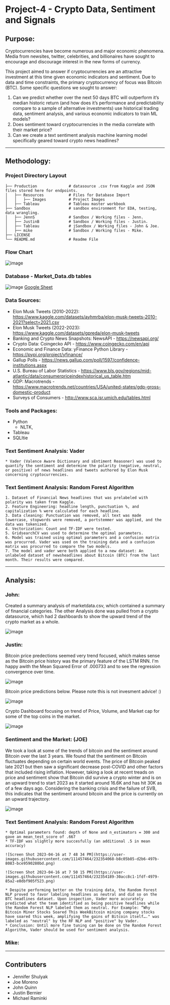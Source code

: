 # Project-4 - Crypto Data, Sentiment and Signals


## Purpose: 
Cryptocurrencies have become numerous and major economic phenomena. Media from newsites, twitter, celebrities, and billionaires have sought to encourage and discourage interest in the new forms of currency. 

This project aimed to answer if cryptocurrencies are an attractive investment at this time given economic indicators and sentiment. Due to data and time constraints, the primary cryptocurrency of focus was Bitcoin (BTC). Some specific questions we sought to answer:
1. Can we predict whether over the next 50 days BTC will outperform it’s median historic return (and how does it’s performance and predictability compare to a sample of alternative investments) use historical trading data, sentiment analysis, and various economic indicators to train ML models?
2. Does sentiment toward cryptocurrencies in the media correlate with their market price?
3. Can we create a text sentiment analysis machine learning model specifically geared toward crypto news headlines? 


______________________________________________________________________________
## Methodology:
### Project Directory Layout

    ├── Production              # datasource .csv from Kaggle and JSON files stored here for endpoints.
    │   ├── Resources           # Files for Database Import
    │   │   ├── Images          # Project Images
    │   ├── Tableau             # Tableau master workbook
    ├── Sandbox                 # sandbox environment for EDA, testing, data wrangling.
    │   ├── JennS               # Sandbox / Working files - Jenn.
    │   ├── JustinB             # Sandbox / Working files - Justin.
    │   ├── Tableau             # jSandbox / Working files - John & Joe.
    │   ├── mike                # Sandbox / Working files - Mike.    
    ├── LICENSE
    └── README.md               # Readme File

### Flow Chart
![image](https://user-images.githubusercontent.com/36682023/232347548-e0b19190-f126-4d04-bf5c-0e2957914b5e.png)

### Database - Market_Data.db tables
![image](https://user-images.githubusercontent.com/36682023/232348057-13307465-9878-47f0-b855-5e97f691b550.png)
[Google Sheet](https://docs.google.com/spreadsheets/d/1boIk5OkkzzumndtRMwkkKE1grw_CWv3P7WuklKdLLLw/edit?usp=sharing)

### Data Sources:

* Elon Musk Tweets (2010-2022): https://www.kaggle.com/datasets/ayhmrba/elon-musk-tweets-2010-2021?select=2021.csv 
* Elon Musk Tweets (2022-2023): https://www.kaggle.com/datasets/gpreda/elon-musk-tweets
* Banking and Crypto News Snapshots: NewsAPI - https://newsapi.org/
* Crypto Data: Coingecko API - https://www.coingecko.com/en/api
* Economic and Finance Data: yFinance Python Library - https://pypi.org/project/yfinance/
* Gallup Polls - https://news.gallup.com/poll/1597/confidence-institutions.aspx
* U.S. Bureau of Labor Statistics - https://www.bls.gov/regions/mid-atlantic/data/consumerpriceindexhistorical_us_table.htm
* GDP: Macrotrends - https://www.macrotrends.net/countries/USA/united-states/gdp-gross-domestic-product
* Surveys of Consumers - http://www.sca.isr.umich.edu/tables.html

### Tools and Packages:
* Python
    * NLTK, 
* Tableau
* SQLltie

### Text Sentiment Analysis: Vader
    * Vader (Valence Aware Dictionary and sEntiment Reasoner) was used to quantify the sentiment and determine the polarity (negative, neutral, or positive) of news headlines and tweets authored by Elon Musk concerning cryptocurrencies. 
### Text Sentiment Analysis: Random Forest Algorithm
    1. Dataset of Financial News headlines that was prelabeled with polarity was taken from Kaggle.
    2. Feature Engineering: headline length, punctuation %, and capitalization % were calculated for each headline.
    3. Data cleaning: Punctuation was removed, all text was made lowercase, stopwords were removed, a portstemmer was applied, and the data was tokenized. 
    4. Vectorization: Count and TF-IDF were tested.
    5. GridsearchCV was used to determine the optimal parameters.
    6. Model was trained using optimal parameters and a confusion matrix was procurred. Vader was used on the training data and a confusion matrix was procurred to compare the two models. 
    7. The model and vader were both applied to a new dataset: An unlabeled dataset of newsheadlines about Bitcoin (BTC) from the last month. Their results were compared.  
______________________________________________________________________________
## Analysis:
### John: 

Created a summary analysis of marketdata.csv, which contained a summary of financial categories. The other Analysis done was pulled from a crypto datasource,           which had 2 dashboards to show the upward trend of the crypto market as a whole.

![image](https://user-images.githubusercontent.com/36682023/232646098-c9469bce-4625-4718-bdf6-b5b136461238.png)


### Justin: 

Bitcoin price predections seemed very trend focused, which makes sense as the Bitcoin price history was the primary feature of the LSTM RNN. 
I'm happy awith the Mean Squared Error of .000733 and to see the regression convergence over time. 

![image](https://user-images.githubusercontent.com/36682023/232645339-38a9528a-46a3-4417-bc38-b0b7a387bd8d.png)

Bitcoin price predictions below.  Please note this is not invesment advice!  :) 

![image](https://user-images.githubusercontent.com/36682023/232647677-99e19463-dc5b-441c-8386-6f8b75e708d4.png)

Crypto Dashboard focusing on trend of Price, Volume, and Market cap for some of the top coins in the market. 

![image](https://user-images.githubusercontent.com/36682023/232647618-1b686406-626a-4f98-b439-d107ea26f95e.png)


### Sentiment and the Market: (JOE)

We took a look at some of the trends of bitcoin and the sentiment around Bitcoin over the last 3 years. We found that the sentiment on Bitcoin fluctuates depending on certain world events. The price of Bitcoin peaked late 2021 but then saw a significant decrease post-COVID and other factors that included rising inflation. However, taking a look at recent treads on price and sentiment show that Bitcoin did survive a crypto winter and is on an upward trend to start 2023 as it started around 16.6K and has hit 30K as of a few days ago. Considering the banking crisis and the failure of SVB, this indicates that the sentiment around bitcoin and the price is currently on an upward trajectory.

![image](https://user-images.githubusercontent.com/36682023/232663998-6705abc1-9a50-45ce-9954-baff7177e64f.png)

### Text Sentiment Analysis: Random Forest Algorithm
    * Optimal parameters found: depth of None and n_estimators = 300 and gave an mean_test_score of .667
    * TF-IDF was slightly more succesfully (an additional .5 in mean accuracy)
    
    ![Screen Shot 2023-04-16 at 7 48 34 PM](https://user-images.githubusercontent.com/111457464/232354068-b8c05b85-d2b6-497b-8083-bce9590280bd.png)
    
    ![Screen Shot 2023-04-16 at 7 50 15 PM](https://user-images.githubusercontent.com/111457464/232354189-30acc8c1-1fdf-4979-85a2-e0dbf905f523.png)
    
    * Despite performing better on the training data, the Random Forest NLP proved to favor labeling headlines as neutral and did so on the BTC headlines dataset. Upon inspection, Vader more accurately predicted what the team identified as being positive headlines while the Random Forest NLP labeled them as neutral. For Example: “Why Bitcoin Miner Stocks Soared This WeekBitcoin mining company stocks have soared this week, amplifying the gains of Bitcoin itself…." was labeled as "neutral" by the RF NLP and "positive" by Vader.
    * Conclusion: Until more fine tuning can be done on the Random Forest Algorithm, Vader should be used for sentiment analysis.

### Mike: 

______________________________________________________________________________
## Contributers

- Jennifer Shulyak
- Joe Moreno
- John Quinn
- Justin Bernier
- Michael Raminki
